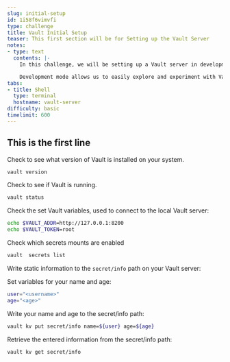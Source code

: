```yaml
---
slug: initial-setup
id: 1i58f6vimvfi
type: challenge
title: Vault Initial Setup
teaser: This first section will be for Setting up the Vault Server
notes:
- type: text
  contents: |-
    In this challenge, we will be setting up a Vault server in development mode to securely manage our sensitive information, such as passwords. The Vault server is a powerful tool designed to provide a centralized location for storing and accessing secrets while maintaining high levels of security and encryption.

    Development mode allows us to easily explore and experiment with Vault's features without the need for a full production setup. Please note that this mode is not recommended for production environments, as it uses a simplified, in-memory storage system and automatically unseals the Vault.
tabs:
- title: Shell
  type: terminal
  hostname: vault-server
difficulty: basic
timelimit: 600
---
```


## This is the first line

Check to see what version of Vault is installed on your system.

```bash
vault version
```

Check to see if Vault is running.

```bash
vault status
```

Check the set Vault variables, used to connect to the local Vault server:

```bash
echo $VAULT_ADDR=http://127.0.0.1:8200
echo $VAULT_TOKEN=root
```

Check which secrets mounts are enabled

```bash
vault  secrets list
```

Write static information to the  `secret/info` path on your Vault server:

Set variables for your name and age:

```bash
user="<username>"
age="<age>"
```

Write your name and age to the secret/info path:

```bash
vault kv put secret/info name=${user} age=${age}
```

Retrieve the entered information from the secret/info path:

```bash
vault kv get secret/info
```

